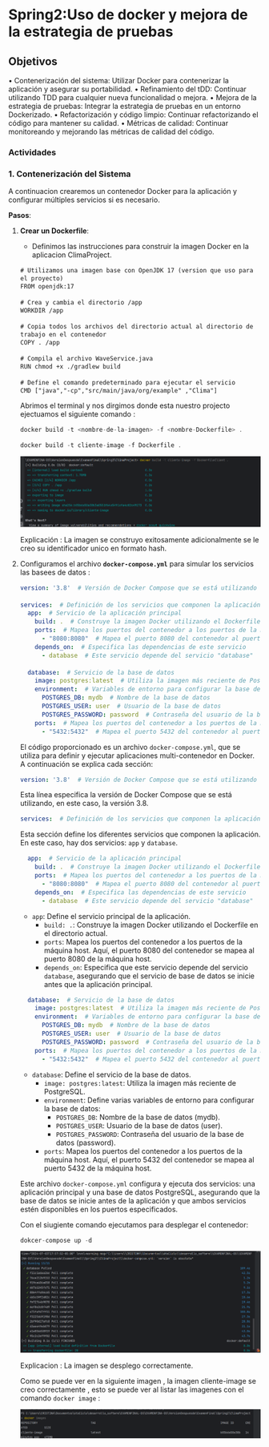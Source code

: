 # Spring2:Uso de docker y mejora de la estrategia de pruebas

## **Objetivos**

• Contenerización del sistema: Utilizar Docker para contenerizar la aplicación y asegurar su
portabilidad.
• Refinamiento del tDD: Continuar utilizando TDD para cualquier nueva funcionalidad o
mejora.
• Mejora de la estrategia de pruebas: Integrar la estrategia de pruebas en un entorno
Dockerizado.
• Refactorización y código limpio: Continuar refactorizando el código para mantener su
calidad.
• Métricas de calidad: Continuar monitoreando y mejorando las métricas de calidad del
código.

### Actividades

### 1. Contenerización del Sistema

A continuacion crearemos un contenedor Docker para la aplicación y configurar múltiples servicios si es necesario.

**Pasos**:

1. **Crear un Dockerfile**:
    - Definimos las instrucciones para construir la imagen Docker en la aplicacion ClimaProject.
    
    ```
    # Utilizamos una imagen base con OpenJDK 17 (version que uso para el proyecto)
    FROM openjdk:17
    
    # Crea y cambia el directorio /app
    WORKDIR /app
    
    # Copia todos los archivos del directorio actual al directorio de trabajo en el contenedor
    COPY . /app
    
    # Compila el archivo WaveService.java
    RUN chmod +x ./gradlew build
    
    # Define el comando predeterminado para ejecutar el servicio
    CMD ["java","-cp","src/main/java/org/example" ,"Clima"]
    ```
    
    Abrimos el terminal y nos dirgimos donde esta nuestro projecto ejectuamos el  siguiente comando :
    
    ```java
    docker build -t <nombre-de-la-imagen> -f <nombre-Dockerfile> .
    ```
    
    ```java
    docker build -t cliente-image -f Dockerfile .
    
    ```
    
    ![Untitled](image/Untitled.png)
    
    Explicación : La imagen se construyo exitosamente adicionalmente se le creo su identificador unico en formato hash.
    
2. Configuramos el archivo **`docker-compose.yml`** para simular los servicios las basees de datos : 
    
    ```yaml
    version: '3.8'  # Versión de Docker Compose que se está utilizando
    
    services:  # Definición de los servicios que componen la aplicación
      app:  # Servicio de la aplicación principal
        build: .  # Construye la imagen Docker utilizando el Dockerfile en el directorio actual
        ports:  # Mapea los puertos del contenedor a los puertos de la máquina host
          - "8080:8080"  # Mapea el puerto 8080 del contenedor al puerto 8080 de la máquina host
        depends_on:  # Especifica las dependencias de este servicio
          - database  # Este servicio depende del servicio "database"
    
      database:  # Servicio de la base de datos
        image: postgres:latest  # Utiliza la imagen más reciente de PostgreSQL
        environment:  # Variables de entorno para configurar la base de datos
          POSTGRES_DB: mydb  # Nombre de la base de datos
          POSTGRES_USER: user  # Usuario de la base de datos
          POSTGRES_PASSWORD: password  # Contraseña del usuario de la base de datos
        ports:  # Mapea los puertos del contenedor a los puertos de la máquina host
          - "5432:5432"  # Mapea el puerto 5432 del contenedor al puerto 5432 de la máquina host
    
    ```
    
    El código proporcionado es un archivo `docker-compose.yml`, que se utiliza para definir y ejecutar aplicaciones multi-contenedor en Docker. A continuación se explica cada sección:
    
    ```yaml
    version: '3.8'  # Versión de Docker Compose que se está utilizando
    ```
    
    Esta línea especifica la versión de Docker Compose que se está utilizando, en este caso, la versión 3.8.
    
    ```yaml
    services:  # Definición de los servicios que componen la aplicación
    
    ```
    
    Esta sección define los diferentes servicios que componen la aplicación. En este caso, hay dos servicios: `app` y `database`.
    
    ```yaml
      app:  # Servicio de la aplicación principal
        build: .  # Construye la imagen Docker utilizando el Dockerfile en el directorio actual
        ports:  # Mapea los puertos del contenedor a los puertos de la máquina host
          - "8080:8080"  # Mapea el puerto 8080 del contenedor al puerto 8080 de la máquina host
        depends_on:  # Especifica las dependencias de este servicio
          - database  # Este servicio depende del servicio "database"
    
    ```
    
    - `app`: Define el servicio principal de la aplicación.
        - `build: .`: Construye la imagen Docker utilizando el Dockerfile en el directorio actual.
        - `ports`: Mapea los puertos del contenedor a los puertos de la máquina host. Aquí, el puerto 8080 del contenedor se mapea al puerto 8080 de la máquina host.
        - `depends_on`: Especifica que este servicio depende del servicio `database`, asegurando que el servicio de base de datos se inicie antes que la aplicación principal.
    
    ```yaml
      database:  # Servicio de la base de datos
        image: postgres:latest  # Utiliza la imagen más reciente de PostgreSQL
        environment:  # Variables de entorno para configurar la base de datos
          POSTGRES_DB: mydb  # Nombre de la base de datos
          POSTGRES_USER: user  # Usuario de la base de datos
          POSTGRES_PASSWORD: password  # Contraseña del usuario de la base de datos
        ports:  # Mapea los puertos del contenedor a los puertos de la máquina host
          - "5432:5432"  # Mapea el puerto 5432 del contenedor al puerto 5432 de la máquina host
    
    ```
    
    - `database`: Define el servicio de la base de datos.
        - `image: postgres:latest`: Utiliza la imagen más reciente de PostgreSQL.
        - `environment`: Define varias variables de entorno para configurar la base de datos:
            - `POSTGRES_DB`: Nombre de la base de datos (mydb).
            - `POSTGRES_USER`: Usuario de la base de datos (user).
            - `POSTGRES_PASSWORD`: Contraseña del usuario de la base de datos (password).
        - `ports`: Mapea los puertos del contenedor a los puertos de la máquina host. Aquí, el puerto 5432 del contenedor se mapea al puerto 5432 de la máquina host.
    
    Este archivo `docker-compose.yml` configura y ejecuta dos servicios: una aplicación principal y una base de datos PostgreSQL, asegurando que la base de datos se inicie antes de la aplicación y que ambos servicios estén disponibles en los puertos especificados.
    
    Con el siugiente comando ejecutamos para desplegar el contenedor: 
    
    ```java
    dokcer-compose up -d
    ```
    
    ![Untitled](image/Untitled%201.png)
    
    Explicacion : La imagen se desplego correctamente. 
    
    Como se puede ver en la siguiente imagen , la imagen cliente-image se creo correctamente , esto se puede ver al listar las imagenes con el comando  `docker image`  : 
    
    ![Untitled](image/Untitled%202.png)